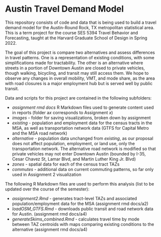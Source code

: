 # Austin Travel Demand Model

This repository consists of code and data that is being used to build a travel demand model for the Austin-Round Rock, TX metropolitan statistical area. This is a term project for the course SES 5394 Travel Behavior and Forecasting, taught at the Harvard Graduate School of Design in Spring 2022. 

The goal of this project is compare two alternatives and assess differences in travel patterns. One is a representation of existing conditions, with some simplifications made for tractability. The other is an alternative where streets in a portion of Downtown Austin are closed to private vehicles, though walking, bicycling, and transit may still access them. We hope to observe any changes in overall mobility, VMT, and mode share, as the area with road closures is a major employment hub but is served well by public transit.

Data and scripts for this project are contained in the following subfolders:

* *assignment rmd docs* R Markdown files used to generate content used in reports (folder a*x* corresponds to Assignment *x*)
* *images* - folder for saving visualizations, broken down by assignment
* *existing* - population and employment data for the census tracts in the MSA, as well as transportation network data (GTFS for Capital Metro and the MSA road network) 
* *alternative* - population data unchanged from *existing*, as our proposal does not affect population, employment, or land use, only the transportation network. The alternative road network is modified so that private vehicles may not enter Downtown Austin (bounded by I-35, Cesar Chavez St, Lamar Blvd, and Martin Luther King Jr. Blvd)
* *zones* - spatial data for each of the census tract TAZs
* *commutes* - additional data on current commuting patterns, so far only used in Assignment 2 visualization

The following R Markdown files are used to perform this analysis (list to be updated over the course of the semester):

* *assignment2.Rmd* - generates tract-level TAZs and associated population/employment data for the MSA (assignment rmd docs/a2)
* *loadOSM_GTFS.Rmd* - downloads public transit and road network data for Austin. (assignment rmd docs/a4)
* *generateSkims_combined.Rmd* - calculates travel time by mode between TAZ centroids with maps comparing existing conditions to the alternative (assignment rmd docs/a4)
